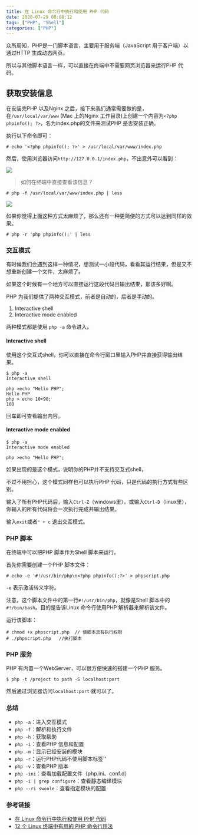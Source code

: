 ```yaml
---
title: 在 Linux 命令行中执行和使用 PHP 代码
date: 2020-07-29 08:08:12
tags: ["PHP", "Shell"]
categories: ["PHP"]
---
```


众所周知，PHP是一门脚本语言，主要用于服务端（JavaScript 用于客户端）以通过HTTP 生成动态网页。

所以与其他脚本语言一样，可以直接在终端中不需要网页浏览器来运行PHP 代码。

## 获取安装信息
在安装完PHP 以及Nginx 之后，接下来我们通常需要做的是，在`/usr/local/var/www` (Mac 上的Nginx 工作目录)上创建一个内容为`<?php phpinfo(); ?>`，名为index.php的文件来测试PHP 是否安装正确。

执行以下命令即可：
```
# echo '<?php phpinfo(); ?>' > /usr/local/var/www/index.php
```

然后，使用浏览器访问`http://127.0.0.1/index.php`，不出意外可以看到：

![](https://cdn.jsdelivr.net/gh/0xAiKang/CDN/blog/images/20200930151004.png)

> 如何在终端中直接查看该信息？
```
# php -f /usr/local/var/www/index.php | less
```

![](https://cdn.jsdelivr.net/gh/0xAiKang/CDN/blog/images/20200930151053.png)

如果你觉得上面这种方式太麻烦了，那么还有一种更简便的方式可以达到同样的效果。
```
# php -r 'php phpinfo();' | less
```
### 交互模式
有时候我们会遇到这样一种情况，想测试一小段代码，看看其运行结果，但是又不想重新创建一个文件，太麻烦了。

如果这个时候有一个地方可以直接运行这段代码且输出结果，那该多好啊。

PHP 为我们提供了两种交互模式，前者是自动的，后者是手动的。
1. Interactive shell
2. Interactive mode enabled

两种模式都是使用 `php -a` 命令进入。

#### Interactive shell

使用这个交互式shell，你可以直接在命令行窗口里输入PHP并直接获得输出结果。
```
$ php -a
Interactive shell

php >echo "Hello PHP";
Hello PHP
php > echo 10+90;
100
```
回车即可查看输出内容。

#### Interactive mode enabled

```
$ php -a
Interactive mode enabled

php >echo "Hello PHP";
```
如果出现的是这个模式，说明你的PHP并不支持交互式shell，

不过不用担心，这个模式同样也可以执行PHP 代码，只是代码的执行方式有些区别。

输入了所有PHP代码后，输入`Ctrl-Z`（windows里），或输入`Ctrl-D`（linux里），你输入的所有代码将会一次执行完成并输出结果。

输入`exit`或者`⌃ + c` 退出交互模式。

### PHP 脚本
在终端中可以把PHP 脚本作为Shell 脚本来运行。

首先你需要创建一个PHP 脚本文件：
```
# echo -e '#!/usr/bin/php\n<?php phpinfo();?>' > phpscript.php
```
`-e` 表示激活转义字符。

注意，这个脚本文件中的第一行`#!/usr/bin/php`，就像是Shell 脚本中的`#!/bin/bash`。目的是告诉Linux 命令行使用PHP 解析器来解析该文件。

运行该脚本：
```
# chmod +x phpscript.php  // 使脚本具有执行权限
# ./phpscript.php   //执行脚本
```

### PHP 服务
PHP 有内置一个WebServer，可以很方便快速的搭建一个PHP 服务。

```
$ php -t /project to path -S localhost:port
```
然后通过浏览器访问`localhost:port` 就可以了。

### 总结
* `php -a`：进入交互模式
* `php -f`：解析和执行文件
* `php -h`：获取帮助
* `php -i`：查看PHP 信息和配置
* `php -m`：显示已经安装的模块
* `php -r`：运行PHP代码不使用脚本标签'<?..?>'
* `php -v`：查看PHP 版本
* `php -ini`：查看加载配置文件（php.ini、conf.d）
* `php -i | grep configure`：查看静态编译模块
* `php --ri swoole`：查看指定模块的配置

### 参考链接
* [在 Linux 命令行中执行和使用 PHP 代码](https://linux.cn/article-5906-1.html)
* [12 个 Linux 终端中有用的 PHP 命令行用法](https://www.tecmint.com/execute-php-codes-functions-in-linux-commandline/)